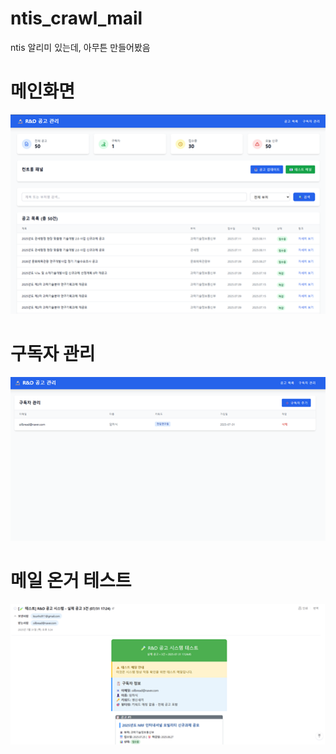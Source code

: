 # ntis_crawl_mail
ntis 알리미 있는데, 아무튼 만들어봤음

# 메인화면
![로고 이미지](./fig_1.png)

# 구독자 관리
![로고 이미지](./fig_2.png)

# 메일 온거 테스트
![로고 이미지](./fig_3.png)
